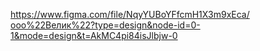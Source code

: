 https://www.figma.com/file/NqyYUBoYFfcmH1X3m9xEca/ооо%22Велик%22?type=design&node-id=0-1&mode=design&t=AkMC4pi84isJlbjw-0
